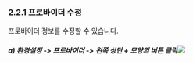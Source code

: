 ### 2.2.1 프로바이더 수정

프로바이더 정보를 수정할 수 있습니다.

##### a\)    환경설정 -&gt; 프로바이더 -&gt; 왼쪽 상단 + 모양의 버튼 클릭![](/image.kh/image.kh/프로바이더추가1.png)



